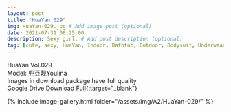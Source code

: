 ```yaml
---
layout: post
title: "HuaYan 029"
img: HuaYan-029.jpg # Add image post (optional)
date: 2021-07-31 08:25:00
description: Sexy girl. # Add post description (optional)
tag: [cute, sexy, HuaYan, Indoor, Bathtub, Outdoor, Bodysuit, Underwear, Cosplay, Big Tits, Tattoo]
---
```

HuaYan Vol.029  
Model: 兜豆靓Youlina   
Images in download package have full quality                    
Google Drive [Download Full](http://gestyy.com/eoSleG){:target="_blank"}

{% include image-gallery.html folder="/assets/img/A2/HuaYan-029/" %}
